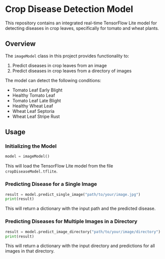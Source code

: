 # Crop Disease Detection Model

This repository contains an integrated real-time TensorFlow Lite model for detecting diseases in crop leaves, specifically for tomato and wheat plants.

## Overview

The `imageModel` class in this project provides functionality to:
1. Predict diseases in crop leaves from an image
2. Predict diseases in crop leaves from a directory of images

The model can detect the following conditions:
- Tomato Leaf Early Blight
- Healthy Tomato Leaf
- Tomato Leaf Late Blight
- Healthy Wheat Leaf
- Wheat Leaf Septoria
- Wheat Leaf Stripe Rust

## Usage

### Initializing the Model

```python
model = imageModel()
```

This will load the TensorFlow Lite model from the file `cropDiseaseModel.tflite`.

### Predicting Disease for a Single Image

```python
result = model.predict_single_image("path/to/your/image.jpg")
print(result)
```

This will return a dictionary with the input path and the predicted disease.

### Predicting Diseases for Multiple Images in a Directory

```python
result = model.predict_image_directory("path/to/your/image/directory")
print(result)
```

This will return a dictionary with the input directory and predictions for all images in that directory.


